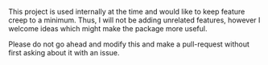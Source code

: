 This project is used internally at the time and would like to keep feature creep to a minimum.
Thus, I will not be adding unrelated features, however I welcome ideas which might make the package
more useful.

Please do not go ahead and modify this and make a pull-request without first asking about it
with an issue.